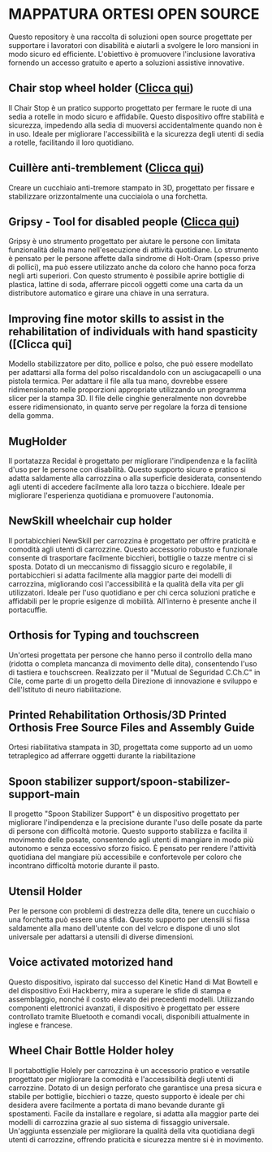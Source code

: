 # MAPPATURA ORTESI OPEN SOURCE
Questo repository è una raccolta di soluzioni open source progettate per supportare i lavoratori con disabilità e aiutarli a svolgere le loro mansioni in modo sicuro ed efficiente. L'obiettivo è promuovere l'inclusione lavorativa fornendo un accesso gratuito e aperto a soluzioni assistive innovative. 

## Chair stop wheel holder ([Clicca qui](https://github.com/HackabilityNPO/Mappatura-ortesi-open-source/tree/main/Ausili_per_la_mobilit%C3%A0/Chair%20stop%20wheel%20holder))
Il Chair Stop è un pratico supporto progettato per fermare le ruote di una sedia a rotelle in modo sicuro e affidabile. Questo dispositivo offre stabilità e sicurezza, impedendo alla sedia di muoversi accidentalmente quando non è in uso. Ideale per migliorare l'accessibilità e la sicurezza degli utenti di sedia a rotelle, facilitando il loro quotidiano.
## Cuillère anti-tremblement ([Clicca qui](https://github.com/HackabilityNPO/Mappatura-ortesi-open-source/tree/main/Ausili_per_la_mobilit%C3%A0/Cuill%C3%A8re%20anti-tremblement))
Creare un cucchiaio anti-tremore stampato in 3D, progettato per fissare e stabilizzare orizzontalmente una cucciaiola o una forchetta.
## Gripsy - Tool for disabled people ([Clicca qui](https://github.com/HackabilityNPO/Mappatura-ortesi-open-source/tree/main/Ausili_per_la_mobilit%C3%A0/Gripsy%20-%20Tool%20for%20disabled%20people))
Gripsy è uno strumento progettato per aiutare le persone con limitata funzionalità della mano nell'esecuzione di attività quotidiane. Lo strumento è pensato per le persone affette dalla sindrome di Holt-Oram (spesso prive di pollici), ma può essere utilizzato anche da coloro che hanno poca forza negli arti superiori. Con questo strumento è possibile aprire bottiglie di plastica, lattine di soda, afferrare piccoli oggetti come una carta da un distributore automatico e girare una chiave in una serratura.
## Improving fine motor skills to assist in the rehabilitation of individuals with hand spasticity ([Clicca qui]
Modello stabilizzatore per dito, pollice e polso, che può essere modellato per adattarsi alla forma del polso riscaldandolo con un asciugacapelli o una pistola termica. Per adattare il file alla tua mano, dovrebbe essere ridimensionato nelle proporzioni appropriate utilizzando un programma slicer per la stampa 3D. Il file delle cinghie generalmente non dovrebbe essere ridimensionato, in quanto serve per regolare la forza di tensione della gomma.
## MugHolder
Il portatazza Recidal è progettato per migliorare l'indipendenza e la facilità d'uso per le persone con disabilità. Questo supporto sicuro e pratico si adatta saldamente alla carrozzina o alla superficie desiderata, consentendo agli utenti di accedere facilmente alla loro tazza o bicchiere. Ideale per migliorare l'esperienza quotidiana e promuovere l'autonomia.
## NewSkill wheelchair cup holder
Il portabicchieri NewSkill per carrozzina è progettato per offrire praticità e comodità agli utenti di carrozzine. Questo accessorio robusto e funzionale consente di trasportare facilmente bicchieri, bottiglie o tazze mentre ci si sposta. Dotato di un meccanismo di fissaggio sicuro e regolabile, il portabicchieri si adatta facilmente alla maggior parte dei modelli di carrozzina, migliorando così l'accessibilità e la qualità della vita per gli utilizzatori. Ideale per l'uso quotidiano e per chi cerca soluzioni pratiche e affidabili per le proprie esigenze di mobilità. All’interno è presente anche il portacuffie.
## Orthosis for Typing and touchscreen
Un'ortesi progettata per persone che hanno perso il controllo della mano (ridotta o completa mancanza di movimento delle dita), consentendo l'uso di tastiera e touchscreen. Realizzato per il "Mutual de Seguridad C.Ch.C" in Cile, come parte di un progetto della Direzione di innovazione e sviluppo e dell'Istituto di neuro riabilitazione.
## Printed Rehabilitation Orthosis/3D Printed Orthosis Free Source Files and Assembly Guide
Ortesi riabilitativa stampata in 3D, progettata come supporto ad un uomo tetraplegico ad afferrare oggetti durante la riabilitazione
## Spoon stabilizer support/spoon-stabilizer-support-main
Il progetto "Spoon Stabilizer Support" è un dispositivo progettato per migliorare l'indipendenza e la precisione durante l'uso delle posate da parte di persone con difficoltà motorie. Questo supporto stabilizza e facilita il movimento delle posate, consentendo agli utenti di mangiare in modo più autonomo e senza eccessivo sforzo fisico. È pensato per rendere l'attività quotidiana del mangiare più accessibile e confortevole per coloro che incontrano difficoltà motorie durante il pasto.
## Utensil Holder
Per le persone con problemi di destrezza delle dita, tenere un cucchiaio o una forchetta può essere una sfida. Questo supporto per utensili si fissa saldamente alla mano dell'utente con del velcro e dispone di uno slot universale per adattarsi a utensili di diverse dimensioni.
## Voice activated motorized hand
Questo dispositivo, ispirato dal successo del Kinetic Hand di Mat Bowtell e del dispositivo Exii Hackberry, mira a superare le sfide di stampa e assemblaggio, nonché il costo elevato dei precedenti modelli. Utilizzando componenti elettronici avanzati, il dispositivo è progettato per essere controllato tramite Bluetooth e comandi vocali, disponibili attualmente in inglese e francese.
## Wheel Chair Bottle Holder holey
Il portabottiglie Holely per carrozzina è un accessorio pratico e versatile progettato per migliorare la comodità e l'accessibilità degli utenti di carrozzine. Dotato di un design perforato che garantisce una presa sicura e stabile per bottiglie, bicchieri o tazze, questo supporto è ideale per chi desidera avere facilmente a portata di mano bevande durante gli spostamenti. Facile da installare e regolare, si adatta alla maggior parte dei modelli di carrozzina grazie al suo sistema di fissaggio universale. Un'aggiunta essenziale per migliorare la qualità della vita quotidiana degli utenti di carrozzine, offrendo praticità e sicurezza mentre si è in movimento.
